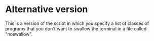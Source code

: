 # Alternative version

This is a version of the script in which you specify a list of classes of programs that you don't want to swallow the terminal in a file called "noswallow".
